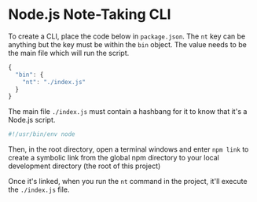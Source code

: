 # Node.js Note-Taking CLI

To create a CLI, place the code below in `package.json`. The `nt` key can be anything but the key must be within the `bin` object. The value needs to be the main file which will run the script. 

```js
{
  "bin": {
    "nt": "./index.js"
  }
}
```

The main file `./index.js` must contain a hashbang for it to know that it's a Node.js script.

```js
#!/usr/bin/env node
```

Then, in the root directory, open a terminal windows and enter `npm link` to create a symbolic link from the global npm directory to your local development directory (the root of this project)

Once it's linked, when you run the `nt` command in the project, it'll execute the `./index.js` file.